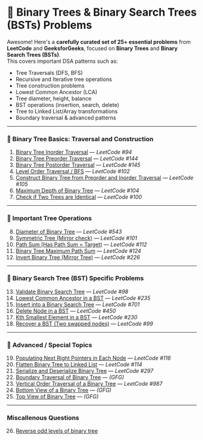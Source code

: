 # 🌳 Binary Trees & Binary Search Trees (BSTs) Problems

Awesome! Here's a **carefully curated set of 25+ essential problems** from **LeetCode** and **GeeksforGeeks**, focused on **Binary Trees** and **Binary Search Trees (BSTs)**.  
This covers important DSA patterns such as:

- Tree Traversals (DFS, BFS)
- Recursive and Iterative tree operations
- Tree construction problems
- Lowest Common Ancestor (LCA)
- Tree diameter, height, balance
- BST operations (insertion, search, delete)
- Tree to Linked List/Array transformations
- Boundary traversal & advanced patterns

---

### 🌿 Binary Tree Basics: Traversal and Construction

1. [Binary Tree Inorder Traversal](https://leetcode.com/problems/binary-tree-inorder-traversal/) — _LeetCode #94_
2. [Binary Tree Preorder Traversal](https://leetcode.com/problems/binary-tree-preorder-traversal/) — _LeetCode #144_
3. [Binary Tree Postorder Traversal](https://leetcode.com/problems/binary-tree-postorder-traversal/) — _LeetCode #145_
4. [Level Order Traversal / BFS](https://leetcode.com/problems/binary-tree-level-order-traversal/) — _LeetCode #102_
5. [Construct Binary Tree from Preorder and Inorder Traversal](https://leetcode.com/problems/construct-binary-tree-from-preorder-and-inorder-traversal/) — _LeetCode #105_
6. [Maximum Depth of Binary Tree](https://leetcode.com/problems/maximum-depth-of-binary-tree/) — _LeetCode #104_
7. [Check if Two Trees are Identical](https://leetcode.com/problems/same-tree/) — _LeetCode #100_

---

### 🌳 Important Tree Operations

8. [Diameter of Binary Tree](https://leetcode.com/problems/diameter-of-binary-tree/) — _LeetCode #543_
9. [Symmetric Tree (Mirror check)](https://leetcode.com/problems/symmetric-tree/) — _LeetCode #101_
10. [Path Sum (Has Path Sum = Target)](https://leetcode.com/problems/path-sum/) — _LeetCode #112_
11. [Binary Tree Maximum Path Sum](https://leetcode.com/problems/binary-tree-maximum-path-sum/) — _LeetCode #124_
12. [Invert Binary Tree (Mirror Tree)](https://leetcode.com/problems/invert-binary-tree/) — _LeetCode #226_

---

### 🌱 **Binary Search Tree (BST) Specific Problems**

13. [Validate Binary Search Tree](https://leetcode.com/problems/validate-binary-search-tree/) — _LeetCode #98_
14. [Lowest Common Ancestor in a BST](https://leetcode.com/problems/lowest-common-ancestor-of-a-binary-search-tree/) — _LeetCode #235_
15. [Insert into a Binary Search Tree](https://leetcode.com/problems/insert-into-a-binary-search-tree/) — _LeetCode #701_
16. [Delete Node in a BST](https://leetcode.com/problems/delete-node-in-a-bst/) — _LeetCode #450_
17. [Kth Smallest Element in a BST](https://leetcode.com/problems/kth-smallest-element-in-a-bst/) — _LeetCode #230_
18. [Recover a BST (Two swapped nodes)](https://leetcode.com/problems/recover-binary-search-tree/) — _LeetCode #99_

---

### 🍃 **Advanced / Special Topics**

19. [Populating Next Right Pointers in Each Node](https://leetcode.com/problems/populating-next-right-pointers-in-each-node/) — _LeetCode #116_
20. [Flatten Binary Tree to Linked List](https://leetcode.com/problems/flatten-binary-tree-to-linked-list/) — _LeetCode #114_
21. [Serialize and Deserialize Binary Tree](https://leetcode.com/problems/serialize-and-deserialize-binary-tree/) — _LeetCode #297_
22. [Boundary Traversal of Binary Tree](https://www.geeksforgeeks.org/boundary-traversal-of-binary-tree/) — _(GFG)_
23. [Vertical Order Traversal of a Binary Tree](https://leetcode.com/problems/vertical-order-traversal-of-a-binary-tree/) — _LeetCode #987_
24. [Bottom View of a Binary Tree](https://www.geeksforgeeks.org/bottom-view-binary-tree/) — _(GFG)_
25. [Top View of Binary Tree](https://www.geeksforgeeks.org/problems/top-view-of-binary-tree/1) — _(GFG)_

---

### Miscallenous Questions

26. [Reverse odd levels of binary tree](https://leetcode.com/problems/reverse-odd-levels-of-binary-tree/)
